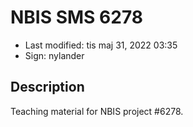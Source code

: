 # NBIS SMS 6278

- Last modified: tis maj 31, 2022  03:35
- Sign: nylander

## Description

Teaching material for NBIS project #6278.
